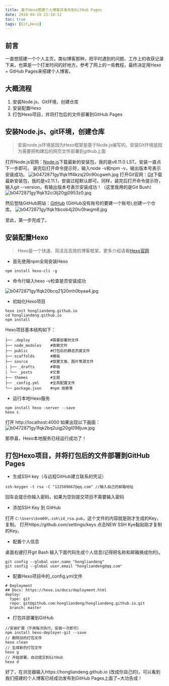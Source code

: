 ```yaml
---
title: 基于Hexo搭建个人博客并发布到GitHub Pages
date: 2018-04-19 22:18:12
toc: true
tags: [Git,Hexo]
---
```

前言
--

 一直想搭建一个个人主页，类似博客那种，把平时遇到的问题、工作上的收获记录下来，也算是一个打发时间的好地方。参考了网上的一些教程，最终决定用Hexo + GitHub Pages来搭建个人博客。

<!-- more -->

大概流程
----

 1. 安装Node.js、Git环境，创建仓库
 2. 安装配置Hexo
 3. 打包Hexo项目，并将打包后的文件部署到GitHub Pages
 
## 安装Node.js、git环境，创建仓库 ##

> 安装node.js环境是因为Hexo框架是基于Node.js编写的。安装Git环境是因为需要把构建后的网页文件部署到github上面

打开Node.js官网：[Node.js][1]下载最新的安装包，我的是v6.11.0 LST。安装一直点下一步即可。
装完后打开命令提示符，输入node -v和npm -v，输出版本号表示安装成功。
![b0472871gy1fqk1ff4kzsj20n90cgweh.jpg][2]
打开Git官网：[Git][3]下载最新安装包，我的是v2.11.1，安装过程默认即可。同样，装完后打开命令提示符，输入git --version，有输出版本号表示安装成功！（这里我用的是Git Bush）
![b0472871gy1fqk1l2ci3lj20gj0953z0.jpg][4]

然后登陆GitHub网站：[GitHub][5] (GitHub没有账号的要建一个账号),创建一个仓库。
![b0472871gy1fqk1tbcob4j20lv0hwgm8.jpg][6]

至此，第一步完成了。

安装配置Hexo
----

> Hexo是一个快速、简洁且高效的博客框架，更多介绍请看[Hexo官网][7]

 - 首先使用npm全局安装Hexo


```
npm install hexo-cli -g
```

 - 命令行输入hexo -v检查是否安装成功

![b0472871gy1fqk20bcq21j20mh0byaa4.jpg][8]

 - 初始化Hexo项目

```
hexo init hongliandeng.github.io
cd hongliandeng.github.io
npm install
```

Hexo项目基本结构如下：

```
├── .deploy         #需要部署的文件
├── node_modules    #依赖文件
├── public          #打包后的静态页面文件
├── scaffolds       #模板
├── source          #放置文章、图片等源文件
| ├── _drafts       #草稿
| └── _posts        #文章
├── themes          #主题
├── _config.yml     #全局配置文件
└── package.json    #npm 依赖等
```

 - 运行本地Hexo服务

```
npm install hexo -server --save
hexo s
```

打开 http://localhost:4000 如果出现以下画面：
![b0472871gy1fqk2bq2uigj20gl098juw.jpg][9]

那恭喜，Hexo本地服务已经运行成功了！

## 打包Hexo项目，并将打包后的文件部署到GitHub Pages ##

 - 生成SSH key（与远程GitHub建立联系的凭证）

```
ssh-keygen -t rsa -C "122589667@qq.com" //输入自己的邮箱地址
```
回车会提示你输入密码，如果为空则提交项目不需要输入密码

 - 添加SSH Key 到 GitHub

打开 `C:\Users\bxm09\.ssh\id_rsa.pub`，这个文件的内容就是刚才生成的Key，复制。 打开https://github.com/settings/keys 点击NEW SSH Kye黏贴刚才复制的Key。

 - 配置个人信息

桌面右键打开git Bash 输入下面代码生成个人信息(记得把名称和邮箱换成你的)。

```
git config --global user.name "hongliandeng"
git config --global user.email "hongliandeng@qq.com"

```

 - 配置Hexo项目中的_config.yml文件

```
# Deployment
## Docs: https://hexo.io/docs/deployment.html
deploy:
  type: git
  repo: git@github.com:hongliandeng/hongliandeng.github.io.git
  branch: master
```

 - 打包并部署到GitHub

```
//安装扩展（不用每次执行，安装一次即可）
npm install hexo-deployer-git --save
// 删除旧的打包文件
hexo clean
// 生成新的打包文件
hexo g
// 开始部署，自动提交到GitHub
hexo d
```

好了，在浏览器输入https://hongliandeng.github.io (改成你自己的)，可以看到我们搭建的个人博客已经成功发布到GitHub Pages上面了~大功告成！

  [1]: https://nodejs.org/en/
  [2]: http://wx4.sinaimg.cn/mw690/b0472871gy1fqk1ff4kzsj20n90cgweh.jpg
  [3]: https://git-scm.com/downloads
  [4]: http://wx1.sinaimg.cn/mw690/b0472871gy1fqk1l2ci3lj20gj0953z0.jpg
  [5]: https://github.com/
  [6]: http://wx3.sinaimg.cn/mw690/b0472871gy1fqk1tbcob4j20lv0hwgm8.jpg
  [7]: https://hexo.io/zh-cn/
  [8]: http://wx1.sinaimg.cn/mw690/b0472871gy1fqk20bcq21j20mh0byaa4.jpg
  [9]: http://wx3.sinaimg.cn/mw690/b0472871gy1fqk2bq2uigj20gl098juw.jpg